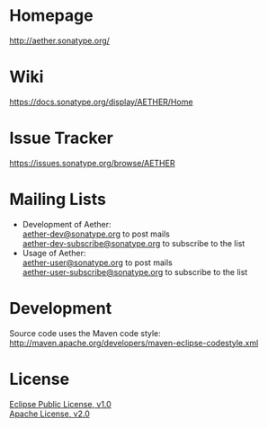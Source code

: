 Homepage
========
<http://aether.sonatype.org/>

Wiki
====
<https://docs.sonatype.org/display/AETHER/Home>

Issue Tracker
=============
<https://issues.sonatype.org/browse/AETHER>

Mailing Lists
=============
- Development of Aether:  
  <aether-dev@sonatype.org> to post mails  
  <aether-dev-subscribe@sonatype.org> to subscribe to the list
- Usage of Aether:  
  <aether-user@sonatype.org> to post mails  
  <aether-user-subscribe@sonatype.org> to subscribe to the list

Development
===========
Source code uses the Maven code style: <http://maven.apache.org/developers/maven-eclipse-codestyle.xml>

License
=======
[Eclipse Public License, v1.0](http://www.eclipse.org/legal/epl-v10.html)  
[Apache License, v2.0](http://www.apache.org/licenses/LICENSE-2.0.html)  
